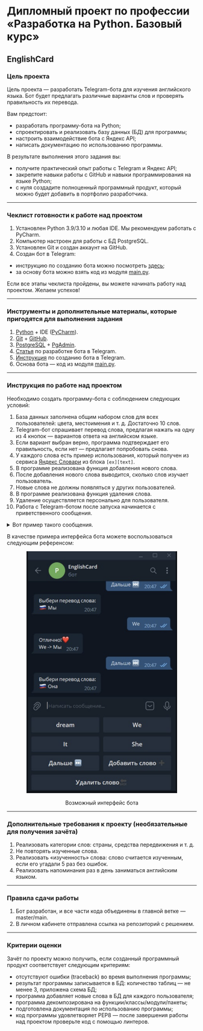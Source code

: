 # Дипломный проект по профессии «Разработка на Python. Базовый курс»

## EnglishCard

### Цель проекта

Цель проекта — разработать Telegram-бота для изучения английского языка. Бот будет предлагать различные варианты слов и проверять правильность их перевода.

Вам предстоит:
- разработать программу-бота на Python;
- спроектировать и реализовать базу данных (БД) для программы;
- настроить взаимодействие бота с Яндекс API;
- написать документацию по использованию программы.

В результате выполнения этого задания вы:
- получите практический опыт работы с Telegram и Яндекс API;
- закрепите навыки работы с GitHub и навыки программирования на языке Python;
- с нуля создадите полноценный программный продукт, который можно будет добавить в портфолио разработчика.

------

### Чеклист готовности к работе над проектом

1. Установлен Python 3.9/3.10 и любая IDE. Мы рекомендуем работать с PyСharm.
2. Компьютер настроен для работы с БД PostgreSQL.
3. Установлен Git и создан аккаунт на GitHub.
4. Cоздан бот в Telegram:
- инструкцию по созданию бота можно посмотреть [здесь](https://lifehacker.ru/kak-sozdat-bota-v-telegram/);
- за основу бота можно взять код из модуля [main.py](https://github.com/netology-code/fshpd-diplom/blob/main/main.py).

Если все этапы чеклиста пройдены, вы можете начинать работу над проектом. Желаем успехов!

------

### Инструменты и дополнительные материалы, которые пригодятся для выполнения задания

1. [Python](https://www.python.org/) + IDE ([PyCharm](https://www.jetbrains.com/ru-ru/pycharm/download)).
2. [Git](https://git-scm.com/) + [GitHub](https://github.com/).
3. [PostgreSQL](https://www.postgresql.org/) + [PgAdmin](https://www.pgadmin.org/).
4. [Статья](https://habr.com/ru/post/580408/) по разработке бота в Telegram.
5. [Инструкция](https://lifehacker.ru/kak-sozdat-bota-v-telegram/) по созданию бота в Telegram.
6. Основа бота — код из модуля [main.py](https://github.com/netology-code/fshpd-diplom/blob/main/main.py).

------

### Инструкция по работе над проектом

Необходимо создать программу-бота с соблюдением следующих условий:
1. База данных заполнена общим набором слов для всех пользователей: цвета, местоимения и т. д. Достаточно 10 слов.
2. Telegram-бот спрашивает перевод слова, предлагая нажать на одну из 4 кнопок — вариантов ответа на английском языке.
3. Если вариант выбран верно, программа подтверждает его правильность, если нет — предлагает попробовать снова.
4. У каждого слова есть пример использования, который получен из сервиса [Яндекс Словари](https://yandex.ru/dev/dictionary/doc/dg/concepts/About.html) из блока `[ex][text]`.
5. В программе реализована функция добавления нового слова.
6. После добавления нового слова выводится, сколько слов изучает пользователь.
7. Новые слова не должны появляться у других пользователей.
8. В программе реализована функция удаления слова.
9. Удаление осуществляется персонально для пользователя.
10. Работа с Telegram-ботом после запуска начинается с приветственного сообщения. 
<details>
  <summary>Вот пример такого сообщения.</summary>
  Привет 👋
  Давай попрактикуемся в английском языке. Тренировки можешь проходить в удобном для себя темпе. 

  При необходимости используй тренажёр как конструктор и собирай собственную базу для обучения. Для этого воспользуйся инструментами «Добавить слово» ➕ или «Удалить слово» 🔙.

  Ну что, начнём ⬇️.
</details>

В качестве примера интерфейса бота можете воспользоваться следующим референсом:

<div align="center">
  <img src="https://github.com/netology-code/fshpd-diplom/blob/main/Screenshot.png" width="400" alt="Примерный дизайн бота"/>
  <p>Возможный интерфейс бота</p>
</div>

-----
  
### Дополнительные требования к проекту (необязательные для получения зачёта)  

1. Реализовать категории слов: страны, средства передвижения и т. д.
2. Не повторять изученные слова.
3. Реализовать «изученность» слова: слово считается изученным, если его угадали 5 раз без ошибок.
4. Реализовать напоминания раз в день заниматься английским языком.

------

### Правила сдачи работы

1. Бот разработан, и все части кода объединены в главной ветке — master/main.
2. В личном кабинете отправлена ссылка на репозиторий с решением.

------

### Критерии оценки

Зачёт по проекту можно получить, если созданный программный продукт соответствует следующим критериям:

- отсутствуют ошибки (traceback) во время выполнения программы;
- результат программы записывается в БД: количество таблиц — не менее 3, приложена схема БД;
- программа добавляет новые слова в БД для каждого пользователя;
- программа декомпозирована на функции/классы/модули/пакеты;
- подготовлена документация по использованию программы;
- код программы удовлетворяет PEP8 — после завершения работы над проектом проверьте код с помощью линтеров.
